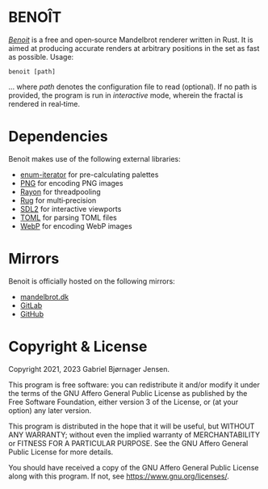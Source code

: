 # BENOÎT

[*Benoit*](https://mandelbrot.dk/benoit) is a free and open‐source Mandelbrot renderer written in Rust. It is aimed at producing accurate renders at arbitrary positions in the set as fast as possible. Usage:

```
benoit [path]
```

… where *path* denotes the configuration file to read (optional). If no path is provided, the program is run in *interactive* mode, wherein the fractal is rendered in real‐time.

# Dependencies

Benoit makes use of the following external libraries:

* [enum-iterator](https://crates.io/crates/enum-iterator) for pre-calculating palettes
* [PNG](https://crates.io/crates/png) for encoding PNG images
* [Rayon](https://crates.io/crates/rayon) for threadpooling
* [Rug](https://crates.io/crates/rug) for multi‐precision
* [SDL2](https://crates.io/crates/sdl2) for interactive viewports
* [TOML](https://crates.io/crates/toml) for parsing TOML files
* [WebP](https://crates.io/crates/webp) for encoding WebP images

# Mirrors

Benoit is officially hosted on the following mirrors:

* [mandelbrot.dk](https://mandelbrot.dk/benoit)
* [GitLab](https://gitlab.com/bjoernager/benoit)
* [GitHub](https://github.com/bjoernager/benoit)

# Copyright & License

Copyright 2021, 2023 Gabriel Bjørnager Jensen.

This program is free software: you can redistribute it and/or modify it under the terms of the GNU Affero General Public License as published by the Free Software Foundation, either version 3 of the License, or (at your option) any later version.

This program is distributed in the hope that it will be useful, but WITHOUT ANY WARRANTY; without even the implied warranty of MERCHANTABILITY or FITNESS FOR A PARTICULAR PURPOSE. See the GNU Affero General Public License for more details.

You should have received a copy of the GNU Affero General Public License along with this program. If not, see <https://www.gnu.org/licenses/>.
